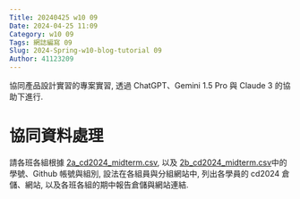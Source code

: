```yaml
---
Title: 20240425 w10 09
Date: 2024-04-25 11:09
Category: w10 09
Tags: 網誌編寫 09
Slug: 2024-Spring-w10-blog-tutorial 09
Author: 41123209
---
```


協同產品設計實習的專案實習, 透過 ChatGPT、Gemini 1.5 Pro 與 Claude 3 的協助下進行.



<!-- PELICAN_END_SUMMARY -->

# 協同資料處理
請各班各組根據 [2a_cd2024_midterm.csv](https://gist.githubusercontent.com/mdecycu/8ba6fa28317bc7a784d8350e7bc33580/raw/30b7be16b4870ef54c0677a380a029c9202df356/2a_cd2024_midterm.csv), 以及 [2b_cd2024_midterm.csv](https://gist.githubusercontent.com/mdecycu/8ba6fa28317bc7a784d8350e7bc33580/raw/30b7be16b4870ef54c0677a380a029c9202df356/2b_cd2024_midterm.csv)中的學號、Github 帳號與組別, 設法在各組員與分組網站中, 列出各學員的 cd2024 倉儲、網站, 以及各班各組的期中報告倉儲與網站連結.

